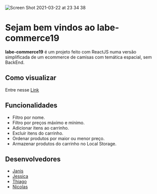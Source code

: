 ![Screen Shot 2021-03-22 at 23 34 38](https://user-images.githubusercontent.com/19447953/112084264-47f40980-8b67-11eb-914f-001b3ca6cc54.png)
# Sejam bem vindos ao labe-commerce19

**labe-commerce19** é um projeto feito com ReactJS numa versão simplificada de um ecommerce de camisas com temática espacial, sem BackEnd.

## Como visualizar

Entre nesse [Link](http://labenu-labecommerce.surge.sh/)


## Funcionalidades


- Filtro por nome.
- Filtro por preços máximo e mínimo.
- Adicionar itens ao carrinho.
- Excluir itens do carrinho.
- Ordenar produtos por maior ou menor preço.
- Armazenar produtos do carrinho no Local Storage.

## Desenvolvedores
- [Janis](https://github.com/janiscostadelli)
- [Jessica](https://github.com/quirinojess)
- [Thiago](https://github.com/tjatoba)
- [Nicolas](https://github.com/parkournick2)
